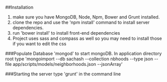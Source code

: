 ##Installation
1. make sure you have MongoDB, Node, Npm, Bower and Grunt installed.
2. clone the repo and use the 'npm install' command to install server dependencies. 
3. run 'bower install' to install front-end dependencies
4. Project uses sass and compass as well so you may need to install those if you want to edit the css

###Populate Database
'mongod' to start mongoDB.
 In application directory root type 'mongoimport --db sachash --collection nbhoods --type json --file app/scripts/models/neighborhoods.json --jsonArray'

###Starting the server
type 'grunt' in the command line
